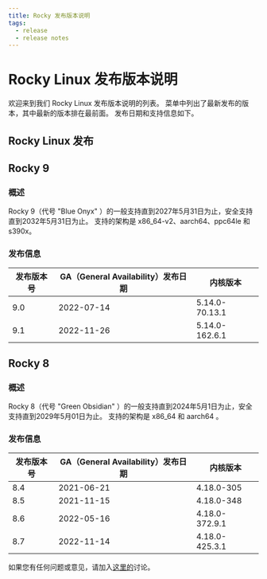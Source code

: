 ```yaml
---
title: Rocky 发布版本说明
tags:
  - release
  - release notes
---
```


# Rocky Linux 发布版本说明

欢迎来到我们 Rocky Linux 发布版本说明的列表。 菜单中列出了最新发布的版本，其中最新的版本排在最前面。 发布日期和支持信息如下。

## Rocky Linux 发布

## Rocky 9

### 概述

Rocky 9（代号 "Blue Onyx" ）的一般支持直到2027年5月31日为止，安全支持直到2032年5月31日为止。 支持的架构是 x86_64-v2、aarch64、ppc64le 和 s390x。

### 发布信息

| 发布版本号 | GA（General Availability）发布日期 | 内核版本           |
| ----- | ---------------------------- | -------------- |
| 9.0   | 2022-07-14                   | 5.14.0-70.13.1 |
| 9.1   | 2022-11-26                   | 5.14.0-162.6.1 |

## Rocky 8

### 概述

Rocky 8（代号 "Green Obsidian" ）的一般支持直到2024年5月1日为止，安全支持直到2029年5月01日为止。 支持的架构是 x86_64 和 aarch64 。

### 发布信息

| 发布版本号 | GA（General Availability）发布日期 | 内核版本           |
| ----- | ---------------------------- | -------------- |
| 8.4   | 2021-06-21                   | 4.18.0-305     |
| 8.5   | 2021-11-15                   | 4.18.0-348     |
| 8.6   | 2022-05-16                   | 4.18.0-372.9.1 |
| 8.7   | 2022-11-14                   | 4.18.0-425.3.1 |


如果您有任何问题或意见，请加入[这里的](https://chat.rockylinux.org/rocky-linux/channels/documentation)讨论。
